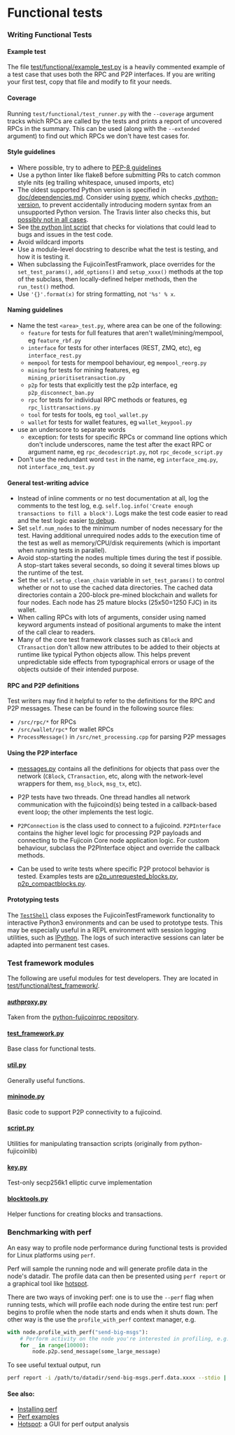 # Functional tests

### Writing Functional Tests

#### Example test

The file [test/functional/example_test.py](example_test.py) is a heavily commented example
of a test case that uses both the RPC and P2P interfaces. If you are writing your first test, copy
that file and modify to fit your needs.

#### Coverage

Running `test/functional/test_runner.py` with the `--coverage` argument tracks which RPCs are
called by the tests and prints a report of uncovered RPCs in the summary. This
can be used (along with the `--extended` argument) to find out which RPCs we
don't have test cases for.

#### Style guidelines

- Where possible, try to adhere to [PEP-8 guidelines](https://www.python.org/dev/peps/pep-0008/)
- Use a python linter like flake8 before submitting PRs to catch common style
  nits (eg trailing whitespace, unused imports, etc)
- The oldest supported Python version is specified in [doc/dependencies.md](/doc/dependencies.md).
  Consider using [pyenv](https://github.com/pyenv/pyenv), which checks [.python-version](/.python-version),
  to prevent accidentally introducing modern syntax from an unsupported Python version.
  The Travis linter also checks this, but [possibly not in all cases](https://github.com/fujicoin/fujicoin/pull/14884#discussion_r239585126).
- See [the python lint script](/test/lint/lint-python.sh) that checks for violations that
  could lead to bugs and issues in the test code.
- Avoid wildcard imports
- Use a module-level docstring to describe what the test is testing, and how it
  is testing it.
- When subclassing the FujicoinTestFramwork, place overrides for the
  `set_test_params()`, `add_options()` and `setup_xxxx()` methods at the top of
  the subclass, then locally-defined helper methods, then the `run_test()` method.
- Use `'{}'.format(x)` for string formatting, not `'%s' % x`.

#### Naming guidelines

- Name the test `<area>_test.py`, where area can be one of the following:
    - `feature` for tests for full features that aren't wallet/mining/mempool, eg `feature_rbf.py`
    - `interface` for tests for other interfaces (REST, ZMQ, etc), eg `interface_rest.py`
    - `mempool` for tests for mempool behaviour, eg `mempool_reorg.py`
    - `mining` for tests for mining features, eg `mining_prioritisetransaction.py`
    - `p2p` for tests that explicitly test the p2p interface, eg `p2p_disconnect_ban.py`
    - `rpc` for tests for individual RPC methods or features, eg `rpc_listtransactions.py`
    - `tool` for tests for tools, eg `tool_wallet.py`
    - `wallet` for tests for wallet features, eg `wallet_keypool.py`
- use an underscore to separate words
    - exception: for tests for specific RPCs or command line options which don't include underscores, name the test after the exact RPC or argument name, eg `rpc_decodescript.py`, not `rpc_decode_script.py`
- Don't use the redundant word `test` in the name, eg `interface_zmq.py`, not `interface_zmq_test.py`

#### General test-writing advice

- Instead of inline comments or no test documentation at all, log the comments to the test log, e.g.
  `self.log.info('Create enough transactions to fill a block')`. Logs make the test code easier to read and the test
  logic easier [to debug](/test/README.md#test-logging).
- Set `self.num_nodes` to the minimum number of nodes necessary for the test.
  Having additional unrequired nodes adds to the execution time of the test as
  well as memory/CPU/disk requirements (which is important when running tests in
  parallel).
- Avoid stop-starting the nodes multiple times during the test if possible. A
  stop-start takes several seconds, so doing it several times blows up the
  runtime of the test.
- Set the `self.setup_clean_chain` variable in `set_test_params()` to control whether
  or not to use the cached data directories. The cached data directories
  contain a 200-block pre-mined blockchain and wallets for four nodes. Each node
  has 25 mature blocks (25x50=1250 FJC) in its wallet.
- When calling RPCs with lots of arguments, consider using named keyword
  arguments instead of positional arguments to make the intent of the call
  clear to readers.
- Many of the core test framework classes such as `CBlock` and `CTransaction`
  don't allow new attributes to be added to their objects at runtime like
  typical Python objects allow. This helps prevent unpredictable side effects
  from typographical errors or usage of the objects outside of their intended
  purpose.

#### RPC and P2P definitions

Test writers may find it helpful to refer to the definitions for the RPC and
P2P messages. These can be found in the following source files:

- `/src/rpc/*` for RPCs
- `/src/wallet/rpc*` for wallet RPCs
- `ProcessMessage()` in `/src/net_processing.cpp` for parsing P2P messages

#### Using the P2P interface

- [messages.py](test_framework/messages.py) contains all the definitions for objects that pass
over the network (`CBlock`, `CTransaction`, etc, along with the network-level
wrappers for them, `msg_block`, `msg_tx`, etc).

- P2P tests have two threads. One thread handles all network communication
with the fujicoind(s) being tested in a callback-based event loop; the other
implements the test logic.

- `P2PConnection` is the class used to connect to a fujicoind.  `P2PInterface`
contains the higher level logic for processing P2P payloads and connecting to
the Fujicoin Core node application logic. For custom behaviour, subclass the
P2PInterface object and override the callback methods.

- Can be used to write tests where specific P2P protocol behavior is tested.
Examples tests are [p2p_unrequested_blocks.py](p2p_unrequested_blocks.py),
[p2p_compactblocks.py](p2p_compactblocks.py).

#### Prototyping tests

The [`TestShell`](test-shell.md) class exposes the FujicoinTestFramework
functionality to interactive Python3 environments and can be used to prototype
tests. This may be especially useful in a REPL environment with session logging
utilities, such as
[IPython](https://ipython.readthedocs.io/en/stable/interactive/reference.html#session-logging-and-restoring).
The logs of such interactive sessions can later be adapted into permanent test
cases.

### Test framework modules
The following are useful modules for test developers. They are located in
[test/functional/test_framework/](test_framework).

#### [authproxy.py](test_framework/authproxy.py)
Taken from the [python-fujicoinrpc repository](https://github.com/jgarzik/python-fujicoinrpc).

#### [test_framework.py](test_framework/test_framework.py)
Base class for functional tests.

#### [util.py](test_framework/util.py)
Generally useful functions.

#### [mininode.py](test_framework/mininode.py)
Basic code to support P2P connectivity to a fujicoind.

#### [script.py](test_framework/script.py)
Utilities for manipulating transaction scripts (originally from python-fujicoinlib)

#### [key.py](test_framework/key.py)
Test-only secp256k1 elliptic curve implementation

#### [blocktools.py](test_framework/blocktools.py)
Helper functions for creating blocks and transactions.

### Benchmarking with perf

An easy way to profile node performance during functional tests is provided
for Linux platforms using `perf`.

Perf will sample the running node and will generate profile data in the node's
datadir. The profile data can then be presented using `perf report` or a graphical
tool like [hotspot](https://github.com/KDAB/hotspot).

There are two ways of invoking perf: one is to use the `--perf` flag when
running tests, which will profile each node during the entire test run: perf
begins to profile when the node starts and ends when it shuts down. The other
way is the use the `profile_with_perf` context manager, e.g.

```python
with node.profile_with_perf("send-big-msgs"):
    # Perform activity on the node you're interested in profiling, e.g.:
    for _ in range(10000):
        node.p2p.send_message(some_large_message)
```

To see useful textual output, run

```sh
perf report -i /path/to/datadir/send-big-msgs.perf.data.xxxx --stdio | c++filt | less
```

#### See also:

- [Installing perf](https://askubuntu.com/q/50145)
- [Perf examples](http://www.brendangregg.com/perf.html)
- [Hotspot](https://github.com/KDAB/hotspot): a GUI for perf output analysis
